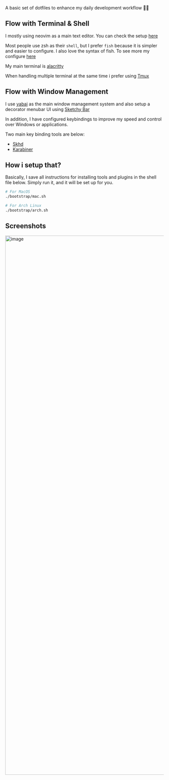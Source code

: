 
A basic set of dotfiles to enhance my daily development workflow 🧑‍🎨

## Flow with Terminal & Shell

I mostly using neovim as a main text editor. You can check the setup [here](./nvim)

Most people use zsh as their `shell`, but I prefer `fish` because it is simpler and easier to configure. 
I also love the syntax of fish. To see more my configure [here](./terminals/fish)

My main terminal is [alacritty](./terminals/alacritty)

When handling multiple terminal at the same time i prefer using  [Tmux](./terminals/tmux)

## Flow with Window Management

I use [yabai](./suckless/mac_os/yabai) as the main window management system and also setup a decorator menubar UI using [Sketchy Bar](./suckless/mac_os/sketchybar)

In addition, I have configured keybindings to improve my speed and control over Windows or applications.

Two main key binding tools are below:
- [Skhd](./suckless/mac_os/skhdrc)
- [Karabiner](./suckless/mac_os/karabiner)

## How i setup that?

Basically, I save all instructions for installing tools and plugins in the shell file below.
Simply run it, and it will be set up for you.

```bash
# For MacOS
./bootstrap/mac.sh

# For Arch Linux
./bootstrap/arch.sh
```

## Screenshots
<img width="1710" alt="image" src="https://github.com/louishuyng/dotfiles/assets/40130936/2ea0e3bd-2342-44b5-afb1-fcf101ca26a7">

